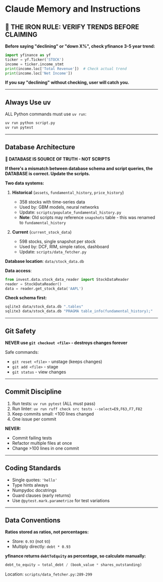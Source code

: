 # Claude Memory and Instructions

## 🚨 THE IRON RULE: VERIFY TRENDS BEFORE CLAIMING

**Before saying "declining" or "down X%", check yfinance 3-5 year trend:**
```python
import yfinance as yf
ticker = yf.Ticker('STOCK')
income = ticker.income_stmt
print(income.loc['Total Revenue'])  # Check actual trend
print(income.loc['Net Income'])
```

**If you say "declining" without checking, user will catch you.**

---

## Always Use uv

ALL Python commands must use `uv run`:
```bash
uv run python script.py
uv run pytest
```

---

## Database Architecture

**🚨 DATABASE IS SOURCE OF TRUTH - NOT SCRIPTS**

**If there's a mismatch between database schema and script queries, the DATABASE is correct. Update the scripts.**

**Two data systems:**

1. **Historical** (`assets`, `fundamental_history`, `price_history`)
   - 358 stocks with time-series data
   - Used by: GBM models, neural networks
   - Update: `scripts/populate_fundamental_history.py`
   - **Note**: Old scripts may reference `snapshots` table - this was renamed to `fundamental_history`

2. **Current** (`current_stock_data`)
   - 598 stocks, single snapshot per stock
   - Used by: DCF, RIM, simple ratios, dashboard
   - Update: `scripts/data_fetcher.py`

**Database location**: `data/stock_data.db`

**Data access**:
```python
from invest.data.stock_data_reader import StockDataReader
reader = StockDataReader()
data = reader.get_stock_data('AAPL')
```

**Check schema first:**
```bash
sqlite3 data/stock_data.db ".tables"
sqlite3 data/stock_data.db "PRAGMA table_info(fundamental_history);"
```

---

## Git Safety

**NEVER use `git checkout <file>` - destroys changes forever**

Safe commands:
- `git reset <file>` - unstage (keeps changes)
- `git add <file>` - stage
- `git status` - view changes

---

## Commit Discipline

1. Run tests: `uv run pytest` (ALL must pass)
2. Run linter: `uv run ruff check src tests --select=E9,F63,F7,F82`
3. Keep commits small: <100 lines changed
4. One issue per commit

**NEVER:**
- Commit failing tests
- Refactor multiple files at once
- Change >100 lines in one commit

---

## Coding Standards

- Single quotes: `'hello'`
- Type hints always
- Numpydoc docstrings
- Guard clauses (early returns)
- Use `@pytest.mark.parametrize` for test variations

---

## Data Conventions

**Ratios stored as ratios, not percentages:**
- Store: `0.93` (not `93`)
- Multiply directly: `debt * 0.93`

**yfinance returns `debtToEquity` as percentage, so calculate manually:**
```python
debt_to_equity = total_debt / (book_value * shares_outstanding)
```
Location: `scripts/data_fetcher.py:289-299`
